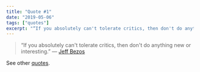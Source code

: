 ```yaml
---
title: "Quote #1"
date: "2019-05-06"
tags: ["quotes"]
excerpt: "“If you absolutely can't tolerate critics, then don't do anything new or interesting.” — Jeff Bezos"
---
```


> “If you absolutely can't tolerate critics, then don't do anything new or interesting.”
> — <a href="https://en.wikiquote.org/wiki/Jeff_Bezos" target="_blank" rel="noopener">Jeff Bezos</a>

See other <a href="/tag/quotes/">quotes</a>.
